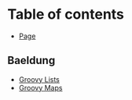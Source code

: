 # Table of contents

* [Page](README.md)

## Baeldung

* [Groovy Lists](baeldung/groovy-lists.md)
* [Groovy Maps](baeldung/groovy-maps.md)
